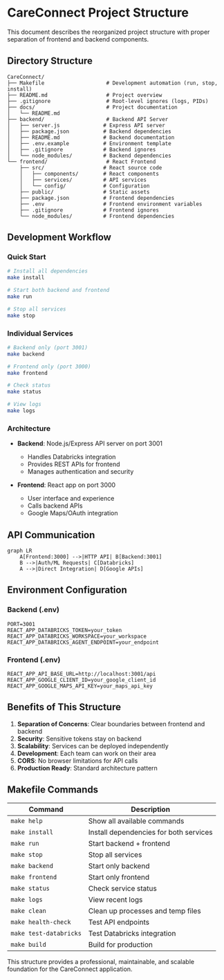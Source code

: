 # CareConnect Project Structure

This document describes the reorganized project structure with proper separation of frontend and backend components.

## Directory Structure

```
CareConnect/
├── Makefile                    # Development automation (run, stop, install)
├── README.md                   # Project overview
├── .gitignore                  # Root-level ignores (logs, PIDs)
├── docs/                       # Project documentation
│   └── README.md
├── backend/                    # Backend API Server
│   ├── server.js              # Express API server
│   ├── package.json           # Backend dependencies
│   ├── README.md              # Backend documentation
│   ├── .env.example           # Environment template
│   ├── .gitignore             # Backend ignores
│   └── node_modules/          # Backend dependencies
└── frontend/                   # React Frontend
    ├── src/                   # React source code
    │   ├── components/        # React components
    │   ├── services/          # API services
    │   └── config/            # Configuration
    ├── public/                # Static assets
    ├── package.json           # Frontend dependencies
    ├── .env                   # Frontend environment variables
    ├── .gitignore             # Frontend ignores
    └── node_modules/          # Frontend dependencies
```

## Development Workflow

### Quick Start
```bash
# Install all dependencies
make install

# Start both backend and frontend
make run

# Stop all services
make stop
```

### Individual Services
```bash
# Backend only (port 3001)
make backend

# Frontend only (port 3000)
make frontend

# Check status
make status

# View logs
make logs
```

### Architecture

- **Backend**: Node.js/Express API server on port 3001
  - Handles Databricks integration
  - Provides REST APIs for frontend
  - Manages authentication and security
  
- **Frontend**: React app on port 3000
  - User interface and experience
  - Calls backend APIs
  - Google Maps/OAuth integration

## API Communication

```mermaid
graph LR
    A[Frontend:3000] -->|HTTP API| B[Backend:3001]
    B -->|Auth/ML Requests| C[Databricks]
    A -->|Direct Integration| D[Google APIs]
```

## Environment Configuration

### Backend (.env)
```env
PORT=3001
REACT_APP_DATABRICKS_TOKEN=your_token
REACT_APP_DATABRICKS_WORKSPACE=your_workspace
REACT_APP_DATABRICKS_AGENT_ENDPOINT=your_endpoint
```

### Frontend (.env)
```env
REACT_APP_API_BASE_URL=http://localhost:3001/api
REACT_APP_GOOGLE_CLIENT_ID=your_google_client_id
REACT_APP_GOOGLE_MAPS_API_KEY=your_maps_api_key
```

## Benefits of This Structure

1. **Separation of Concerns**: Clear boundaries between frontend and backend
2. **Security**: Sensitive tokens stay on backend
3. **Scalability**: Services can be deployed independently
4. **Development**: Each team can work on their area
5. **CORS**: No browser limitations for API calls
6. **Production Ready**: Standard architecture pattern

## Makefile Commands

| Command | Description |
|---------|-------------|
| `make help` | Show all available commands |
| `make install` | Install dependencies for both services |
| `make run` | Start backend + frontend |
| `make stop` | Stop all services |
| `make backend` | Start only backend |
| `make frontend` | Start only frontend |
| `make status` | Check service status |
| `make logs` | View recent logs |
| `make clean` | Clean up processes and temp files |
| `make health-check` | Test API endpoints |
| `make test-databricks` | Test Databricks integration |
| `make build` | Build for production |

This structure provides a professional, maintainable, and scalable foundation for the CareConnect application.
